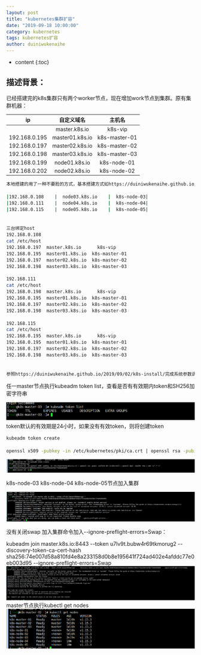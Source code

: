 ```yaml
---
layout: post
title: "kubernetes集群扩容"
date: "2019-09-18 10:00:00"
category: kubernetes
tags: kubernetes扩容
author: duiniwukenaihe
---
```

* content
{:toc}

 

## 描述背景：
已经搭建完的k8s集群只有两个worker节点，现在增加work节点到集群。原有集群机器：

|  ip           | 自定义域名         |    主机名 |
|  :----:       |     :----:        |   :----:  |
|                |  master.k8s.io    |  k8s-vip  |
|192.168.0.195    |  master01.k8s.io  |  k8s-master-01|
|192.168.0.197   |  master02.k8s.io  |  k8s-master-02| 
|192.168.0.198   |  master03.k8s.io  |  k8s-master-03|
|192.168.0.199    |  node01.k8s.io    |  k8s-node-01|
|192.168.0.202    |  node02.k8s.io    |  k8s-node-02|


  ```bash 
本地搭建的用了一种不要脸的方式，基本搭建方式如https://duiniwukenaihe.github.io/2019/09/02/k8s-install/， master01  master02  节点host  master.k8s.io绑定了192.168.0.195.master03节点master.k8s.io绑定了192.168.0.197跑了下貌似也是没有问题的。现在将一下三台机器加入集群：

|192.168.0.108    |  node03.k8s.io    |  k8s-node-03|
|192.168.0.111    |  node04.k8s.io    |  k8s-node-04|
|192.168.0.115    |  node05.k8s.io    |  k8s-node-05|


三台绑定host
192.168.0.108
cat /etc/host
192.168.0.197  master.k8s.io      k8s-vip
192.168.0.195  master01.k8s.io  k8s-master-01
192.168.0.197  master02.k8s.io  k8s-master-02
192.168.0.198  master03.k8s.io  k8s-master-03

192.168.111
cat /etc/host
192.168.0.198  master.k8s.io      k8s-vip
192.168.0.195  master01.k8s.io  k8s-master-01
192.168.0.197  master02.k8s.io  k8s-master-02
192.168.0.198  master03.k8s.io  k8s-master-03

192.168.115
cat /etc/host
192.168.0.195  master.k8s.io      k8s-vip
192.168.0.195  master01.k8s.io  k8s-master-01
192.168.0.197  master02.k8s.io  k8s-master-02
192.168.0.198  master03.k8s.io  k8s-master-03


参照https://duiniwukenaihe.github.io/2019/09/02/k8s-install/完成系统参数调优，配置yum源  安装docker kubernetes 
  ```

任一master节点执行kubeadm token list，查看是否有有效期内token和SH256加密字符串

![token.list.png](/assets/images/k8s/token.list.png) 
token默认的有效期是24小时，如果没有有效token，则将创建token
  ```bash 
kubeadm token create

openssl x509 -pubkey -in /etc/kubernetes/pki/ca.crt | openssl rsa -pubin -outform der 2>/dev/null | openssl dgst -sha256 -hex | sed 's/^.* //'
  ```
![token.list1.png](/assets/images/k8s/token.list1.png) 

k8s-node-03 k8s-node-04 k8s-node-05节点加入集群

![token.list2.png](/assets/images/k8s/token.list2.png) 

没有关闭swap  加入集群命令加入--ignore-preflight-errors=Swap：

kubeadm join master.k8s.io:8443 --token u7lv9t.bubw4r69tkmorug2     --discovery-token-ca-cert-hash sha256:74e007d58a810fd4e8a233158d0b8e195641f724ad402e4afddc77e0eb003d95   --ignore-preflight-errors=Swap
![token.list3.png](/assets/images/k8s/token.list3.png)
master节点执行kubectl get nodes
![token.list4.png](/assets/images/k8s/token.list4.png)





